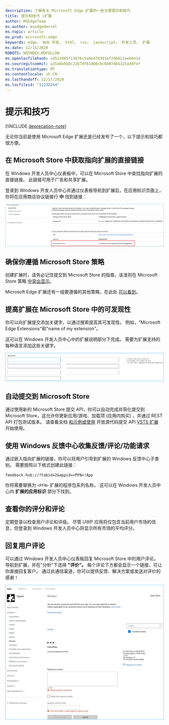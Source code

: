 ```yaml
---
description: 了解有关 Microsoft Edge 扩展的一些方便提示和技巧
title: 提示和技巧 |扩展
author: MSEdgeTeam
ms.author: msedgedevrel
ms.topic: article
ms.prod: microsoft-edge
keywords: edge， Web 开发， html， css， javascript， 开发人员， 扩展
ms.date: 12/15/2020
ROBOTS: NOINDEX,NOFOLLOW
ms.openlocfilehash: cd512085f13b76c5a8e474301ef296612eeb0414
ms.sourcegitcommit: a35a6b5bbc21b7df61d08cbc6b074b5325ad4fef
ms.translationtype: MT
ms.contentlocale: zh-CN
ms.lasthandoff: 12/17/2020
ms.locfileid: "11232244"
---
```

# 提示和技巧  

[!INCLUDE [deprecation-note](includes/deprecation-note.md)]  

无论你当前是使用 Microsoft Edge 扩展还是已经发布了一个，以下提示和技巧都很方便。

## 在 Microsoft Store 中获取指向扩展的直接链接

在 Windows 开发人员中心仪表板中，可以在 Microsoft Store 中查找指向扩展的直接链接。 此链接可用于广告和共享扩展。

登录到 Windows 开发人员中心并通过仪表板导航到扩展后，在应用标识页面上，你将在应用商店协议链接行 **中** 找到链接：

![存储协议链接](./media/store-link.png)
 
## 确保你遵循 Microsoft Store 策略

创建扩展时，请务必记住提交到 Microsoft Store 的指南，该准则在 Microsoft Store 策略 [中突出显示](https://msdn.microsoft.com/library/windows/apps/dn764944.aspx)。 
 
Microsoft Edge 扩展还有一组要遵循的其他策略，在此处 [可以看到](https://msdn.microsoft.com/library/windows/apps/dn764944.aspx#pol_10_12)。

## 提高扩展在 Microsoft Store 中的可发现性

你可以向扩展提交添加关键字，以通过搜索提高其可发现性。 例如，"Microsoft Edge Extensions"和"name of my extension"。 

这可以在 Windows 开发人员中心中的扩展说明部分下完成。 需要为扩展支持的每种语言添加这些关键字。

![提交评价回复 - 关键字](./media/keywords.png)

## 自动提交到 Microsoft Store

通过使用新的 Microsoft Store 提交 API，你可以自动完成并简化提交到 Microsoft Store，这允许你更新应用/游戏、加载项 (应用内购买) ，并通过 REST API 打包测试版本。 请查看文档 [和示例或使用](https://docs.microsoft.com/windows/uwp/monetize/create-and-manage-submissions-using-windows-store-services) 开放源代码提交 API [VSTS 扩展](https://github.com/Microsoft/windows-dev-center-vsts-extension) 开始使用。

## 使用 Windows 反馈中心收集反馈/评论/功能请求

通过嵌入指向扩展的链接，你可以将用户引导到扩展的 Windows 反馈中心子类别。 需要按照以下格式创建此链接： 

```text
feedback-hub://?tabid=2&appid=<PFN>!App
```  

你将需要替换为 `<PFN>` 扩展的程序包系列名称。 这可以在 Windows 开发人员中心内 **扩展的应用标识** 部分下找到。

## 查看你的评分和评论

定期登录以检查用户评论和评级。 尽管 UWP 应用将仅包含当前用户市场的信息，但登录到 Windows 开发人员中心将显示所有市场的平均评分。

## 回复用户评论

可以通过 Windows 开发人员中心仪表板回复 Microsoft Store 中的用户评论。 导航到扩展，并在"分析"下选择 **"评价"。** 每个评论下方都会显示一个链接，可让你直接回复客户。 通过此通信渠道，你可以提供反馈、解决方案或发送对评价的感谢！

![提交评价回复](./media/reviews.png)
